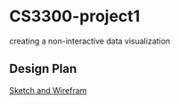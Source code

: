 # CS3300-project1
 creating a non-interactive data visualization
 ##  Design Plan
 [Sketch and Wirefram](/design-plan/design-plan.md)
